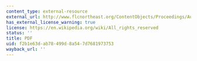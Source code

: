 ```yaml
---
content_type: external-resource
external_url: http://www.flcnortheast.org/ContentObjects/Proceedings/August2004_FLC-CTC_Meeting/Wednesday/August2004_SBIR_STTR_Workshop_Kispert.pdf
has_external_license_warning: true
license: https://en.wikipedia.org/wiki/All_rights_reserved
status: ''
title: PDF
uid: f2b1e63d-ab78-499d-8a54-7d7681973753
wayback_url: ''
---
```


